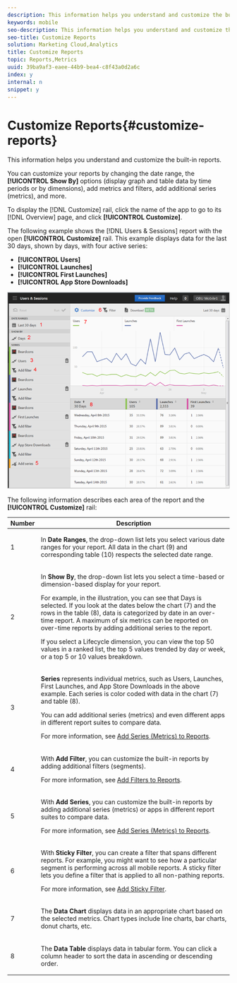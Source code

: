 ```yaml
---
description: This information helps you understand and customize the built-in reports.
keywords: mobile
seo-description: This information helps you understand and customize the built-in reports.
seo-title: Customize Reports
solution: Marketing Cloud,Analytics
title: Customize Reports
topic: Reports,Metrics
uuid: 39ba9af3-eaee-44b9-bea4-c8f43a0d2a6c
index: y
internal: n
snippet: y
---
```


# Customize Reports{#customize-reports}

This information helps you understand and customize the built-in reports.

You can customize your reports by changing the date range, the **[!UICONTROL Show By]** options (display graph and table data by time periods or by dimensions), add metrics and filters, add additional series (metrics), and more.

To display the [!DNL Customize] rail, click the name of the app to go to its [!DNL Overview] page, and click **[!UICONTROL Customize]**.

The following example shows the [!DNL Users & Sessions] report with the open **[!UICONTROL Customize]** rail. This example displays data for the last 30 days, shown by days, with four active series:

* **[!UICONTROL Users]** 
* **[!UICONTROL Launches]** 
* **[!UICONTROL First Launches]** 
* **[!UICONTROL App Store Downloads]**

![](assets/reports.png)

The following information describes each area of the report and the **[!UICONTROL Customize]** rail: 

<table id="table_12A7306CF59A40F68ECB4D5D37135D14"> 
 <thead> 
  <tr> 
   <th colname="col1" class="entry"> Number </th> 
   <th colname="col2" class="entry"> Description </th> 
  </tr>
 </thead>
 <tbody> 
  <tr> 
   <td colname="col1"> <p>1 </p> </td> 
   <td colname="col2"> <p>In <b>Date Ranges</b>, the drop-down list lets you select various date ranges for your report. All data in the chart (9) and corresponding table (10) respects the selected date range. </p> </td> 
  </tr> 
  <tr> 
   <td colname="col1"> <p>2 </p> </td> 
   <td colname="col2"> <p>In <b>Show By</b>, the drop-down list lets you select a time-based or dimension-based display for your report. </p> <p>For example, in the illustration, you can see that <span class="uicontrol"> Days</span> is selected. If you look at the dates below the chart (7) and the rows in the table (8), data is categorized by date in an over-time report. A maximum of six metrics can be reported on over-time reports by adding additional series to the report. </p> <p>If you select a Lifecycle dimension, you can view the top 50 values in a ranked list, the top 5 values trended by day or week, or a top 5 or 10 values breakdown. </p> </td> 
  </tr> 
  <tr> 
   <td colname="col1"> <p>3 </p> </td> 
   <td colname="col2"> <p><b>Series</b> represents individual metrics, such as <span class="uicontrol"> Users</span>, <span class="uicontrol"> Launches</span>, <span class="uicontrol"> First Launches</span>, and <span class="uicontrol"> App Store Downloads</span> in the above example. Each series is color coded with data in the chart (7) and table (8). </p> <p>You can add additional series (metrics) and even different apps in different report suites to compare data. </p> <p>For more information, see <a href="../../usage/reports-customize/t-reports-series.md#task_601F6377A1D64051BD2B5992AC00D2E6" format="dita" scope="local"> Add Series (Metrics) to Reports</a>. </p> </td> 
  </tr> 
  <tr> 
   <td colname="col1"> <p>4 </p> </td> 
   <td colname="col2"> <p>With <b>Add Filter</b>, you can customize the built-in reports by adding additional filters (segments). </p> <p>For more information, see <a href="../../usage/reports-customize/t-reports-customize.md#task_B6EAC2611CD9477586B2D7C913121C7B" format="dita" scope="local"> Add Filters to Reports</a>. </p> </td> 
  </tr> 
  <tr> 
   <td colname="col1"> <p>5 </p> </td> 
   <td colname="col2"> <p>With <b>Add Series</b>, you can customize the built-in reports by adding additional series (metrics) or apps in different report suites to compare data. </p> <p>For more information, see <a href="../../usage/reports-customize/t-reports-series.md#task_601F6377A1D64051BD2B5992AC00D2E6" format="dita" scope="local"> Add Series (Metrics) to Reports</a>. </p> </td> 
  </tr> 
  <tr> 
   <td colname="col1"> <p>6 </p> </td> 
   <td colname="col2"> <p>With <b>Sticky Filter</b>, you can create a filter that spans different reports. For example, you might want to see how a particular segment is performing across all mobile reports. A sticky filter lets you define a filter that is applied to all non-pathing reports. </p> <p>For more information, see <a href="../../usage/reports-customize/t-sticky-filter.md#task_75B0AD4D58014BB0A5A09FE1B074ECE1" format="dita" scope="local"> Add Sticky Filter</a>. </p> </td> 
  </tr> 
  <tr> 
   <td colname="col1"> <p>7 </p> </td> 
   <td colname="col2"> <p>The <b>Data Chart</b> displays data in an appropriate chart based on the selected metrics. Chart types include line charts, bar charts, donut charts, etc. </p> </td> 
  </tr> 
  <tr> 
   <td colname="col1"> <p>8 </p> </td> 
   <td colname="col2"> <p>The <b>Data Table</b> displays data in tabular form. You can click a column header to sort the data in ascending or descending order. </p> </td> 
  </tr> 
 </tbody> 
</table>

